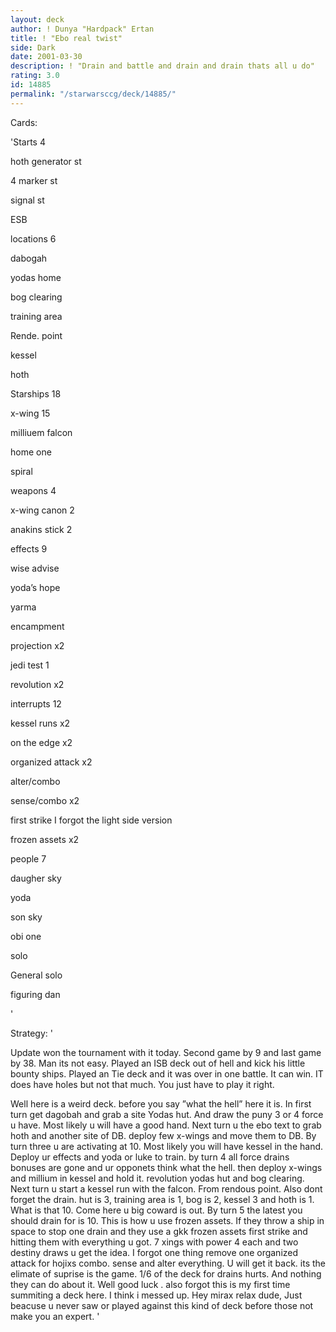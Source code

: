 ```yaml
---
layout: deck
author: ! Dunya "Hardpack" Ertan
title: ! "Ebo real twist"
side: Dark
date: 2001-03-30
description: ! "Drain and battle and drain and drain thats all u do"
rating: 3.0
id: 14885
permalink: "/starwarsccg/deck/14885/"
---
```

Cards: 

'Starts 4

hoth generator  st

4 marker   st

signal    st

ESB


locations 6

dabogah

yodas home

bog clearing

training area

Rende. point

kessel

hoth


Starships 18


x-wing 15

milliuem falcon

home one

spiral


weapons 4

x-wing canon 2

anakins stick 2


effects 9

wise advise

yoda’s hope

yarma

encampment

projection x2

jedi test 1

revolution x2


interrupts 12


kessel runs x2

on the edge x2

organized attack x2

alter/combo

sense/combo x2

first strike I forgot the light side version

frozen assets x2


people 7

daugher sky

yoda

son sky

obi one

solo

General solo

figuring dan




'

Strategy: '

Update won the tournament with it today. Second game by 9 and last game by 38. Man its not easy. Played an ISB deck out of hell and kick his little bounty ships. Played an Tie deck and it was over in one battle. It can win. IT does have holes but not that much. You just have to play it right.




Well here is a weird deck. before you say ”what the hell” here it is. In first turn get dagobah and grab a site Yodas hut. And draw the puny 3 or 4 force u have. Most likely u will have a good hand. Next turn u the ebo text to grab hoth and another site of DB. deploy few x-wings and move them to DB. By turn three u are activating at 10. Most likely you will have kessel in the hand. Deploy ur effects and yoda or luke to train. by turn 4 all force drains bonuses are gone and ur opponets think what the hell. then deploy x-wings and millium in kessel and hold it. revolution yodas hut and bog clearing. Next turn u start a kessel run with the falcon. From rendous point. Also dont forget the drain. hut is 3, training area is 1, bog is 2, kessel 3 and hoth is 1. What is that 10. Come here u big coward is out. By turn 5 the latest you should drain for is 10. This is how u use frozen assets. If they throw a ship in space to stop one drain and they use a gkk frozen assets first strike and hitting them with everything u got. 7 xings with power 4 each and two destiny draws u get the idea. I forgot one thing remove one organized attack for hojixs combo. sense and alter everything. U will get it back. its the elimate of suprise is the game. 1/6 of the deck for drains hurts. And nothing they can do about it. Well good luck .  also forgot this is my first time summiting a deck here. I think i messed up.  Hey mirax relax dude, Just beacuse u never saw or played against this kind of deck before those not make you an expert.   '
